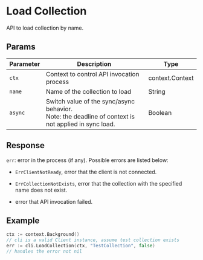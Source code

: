 # Load Collection

API to load collection by name.

## Params

| Parameter    | Description                                                  | Type                     |
| ------------ | ------------------------------------------------------------ | ------------------------ |
| `ctx`        | Context to control API invocation process                    | context.Context          |
| `name`       | Name of the collection to load                               | String                   |
| `async`      | Switch value of the sync/async behavior. </br>Note: the deadline of context is not applied in sync load. | Boolean |



## Response

`err`: error in the process (if any). Possible errors are listed below:

  - `ErrClientNotReady`, error that the client is not connected.

  - `ErrCollectionNotExists`, error that the collection with the specified name does not exist.

  - error that API invocation failed.

## Example

```go
ctx := context.Background()
// cli is a valid Client instance, assume test collection exists
err := cli.LoadCollection(ctx, "TestCollection", false)
// handles the error not nil
```
